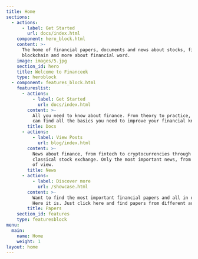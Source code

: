 ```yaml
---
title: Home
sections:
  - actions:
      - label: Get Started
        url: docs/index.html
    component: hero_block.html
    content: >-
      The home of financial papers, documents and news about stocks, fintech,
      blockchain and more about financial word.
    image: images/5.jpg
    section_id: hero
    title: Welcome to Financeek
    type: heroblock
  - component: features_block.html
    featureslist:
      - actions:
          - label: Get Started
            url: docs/index.html
        content: >-
          All you need to know about finance. From theory to practice, here you
          can find all the basics you need to improve your financial knowledge.
        title: Docs
      - actions:
          - label: View Posts
            url: blog/index.html
        content: >-
          News about finance, from fintech to cryptocurrencies through the
          classical stock exchange. Only the most important news, from our point
          of view.
        title: News
      - actions:
          - label: Discover more
            url: /showcase.html
        content: >-
          Want to find the most important financial papers and all in one place?
          Here it is. Just click here and find papers from different authors.
        title: Papers
    section_id: features
    type: featuresblock
menu:
  main:
    name: Home
    weight: 1
layout: home
---
```


